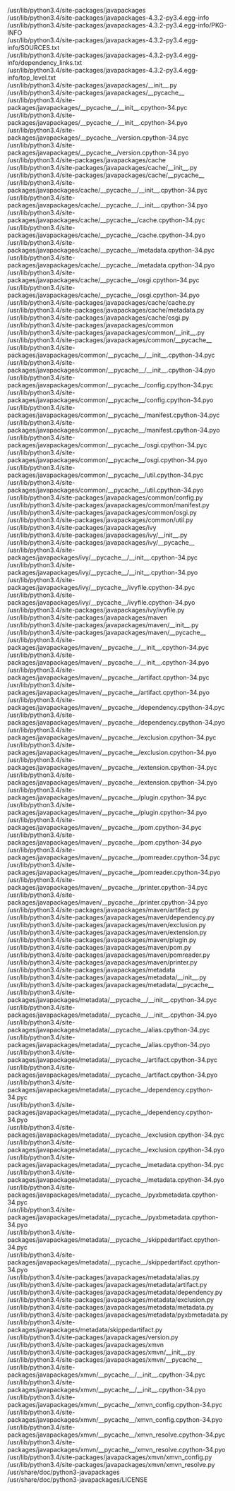/usr/lib/python3.4/site-packages/javapackages  
/usr/lib/python3.4/site-packages/javapackages-4.3.2-py3.4.egg-info  
/usr/lib/python3.4/site-packages/javapackages-4.3.2-py3.4.egg-info/PKG-INFO  
/usr/lib/python3.4/site-packages/javapackages-4.3.2-py3.4.egg-info/SOURCES.txt  
/usr/lib/python3.4/site-packages/javapackages-4.3.2-py3.4.egg-info/dependency\_links.txt  
/usr/lib/python3.4/site-packages/javapackages-4.3.2-py3.4.egg-info/top\_level.txt  
/usr/lib/python3.4/site-packages/javapackages/\_\_init\_\_.py  
/usr/lib/python3.4/site-packages/javapackages/\_\_pycache\_\_  
/usr/lib/python3.4/site-packages/javapackages/\_\_pycache\_\_/\_\_init\_\_.cpython-34.pyc  
/usr/lib/python3.4/site-packages/javapackages/\_\_pycache\_\_/\_\_init\_\_.cpython-34.pyo  
/usr/lib/python3.4/site-packages/javapackages/\_\_pycache\_\_/version.cpython-34.pyc  
/usr/lib/python3.4/site-packages/javapackages/\_\_pycache\_\_/version.cpython-34.pyo  
/usr/lib/python3.4/site-packages/javapackages/cache  
/usr/lib/python3.4/site-packages/javapackages/cache/\_\_init\_\_.py  
/usr/lib/python3.4/site-packages/javapackages/cache/\_\_pycache\_\_  
/usr/lib/python3.4/site-packages/javapackages/cache/\_\_pycache\_\_/\_\_init\_\_.cpython-34.pyc  
/usr/lib/python3.4/site-packages/javapackages/cache/\_\_pycache\_\_/\_\_init\_\_.cpython-34.pyo  
/usr/lib/python3.4/site-packages/javapackages/cache/\_\_pycache\_\_/cache.cpython-34.pyc  
/usr/lib/python3.4/site-packages/javapackages/cache/\_\_pycache\_\_/cache.cpython-34.pyo  
/usr/lib/python3.4/site-packages/javapackages/cache/\_\_pycache\_\_/metadata.cpython-34.pyc  
/usr/lib/python3.4/site-packages/javapackages/cache/\_\_pycache\_\_/metadata.cpython-34.pyo  
/usr/lib/python3.4/site-packages/javapackages/cache/\_\_pycache\_\_/osgi.cpython-34.pyc  
/usr/lib/python3.4/site-packages/javapackages/cache/\_\_pycache\_\_/osgi.cpython-34.pyo  
/usr/lib/python3.4/site-packages/javapackages/cache/cache.py  
/usr/lib/python3.4/site-packages/javapackages/cache/metadata.py  
/usr/lib/python3.4/site-packages/javapackages/cache/osgi.py  
/usr/lib/python3.4/site-packages/javapackages/common  
/usr/lib/python3.4/site-packages/javapackages/common/\_\_init\_\_.py  
/usr/lib/python3.4/site-packages/javapackages/common/\_\_pycache\_\_  
/usr/lib/python3.4/site-packages/javapackages/common/\_\_pycache\_\_/\_\_init\_\_.cpython-34.pyc  
/usr/lib/python3.4/site-packages/javapackages/common/\_\_pycache\_\_/\_\_init\_\_.cpython-34.pyo  
/usr/lib/python3.4/site-packages/javapackages/common/\_\_pycache\_\_/config.cpython-34.pyc  
/usr/lib/python3.4/site-packages/javapackages/common/\_\_pycache\_\_/config.cpython-34.pyo  
/usr/lib/python3.4/site-packages/javapackages/common/\_\_pycache\_\_/manifest.cpython-34.pyc  
/usr/lib/python3.4/site-packages/javapackages/common/\_\_pycache\_\_/manifest.cpython-34.pyo  
/usr/lib/python3.4/site-packages/javapackages/common/\_\_pycache\_\_/osgi.cpython-34.pyc  
/usr/lib/python3.4/site-packages/javapackages/common/\_\_pycache\_\_/osgi.cpython-34.pyo  
/usr/lib/python3.4/site-packages/javapackages/common/\_\_pycache\_\_/util.cpython-34.pyc  
/usr/lib/python3.4/site-packages/javapackages/common/\_\_pycache\_\_/util.cpython-34.pyo  
/usr/lib/python3.4/site-packages/javapackages/common/config.py  
/usr/lib/python3.4/site-packages/javapackages/common/manifest.py  
/usr/lib/python3.4/site-packages/javapackages/common/osgi.py  
/usr/lib/python3.4/site-packages/javapackages/common/util.py  
/usr/lib/python3.4/site-packages/javapackages/ivy  
/usr/lib/python3.4/site-packages/javapackages/ivy/\_\_init\_\_.py  
/usr/lib/python3.4/site-packages/javapackages/ivy/\_\_pycache\_\_  
/usr/lib/python3.4/site-packages/javapackages/ivy/\_\_pycache\_\_/\_\_init\_\_.cpython-34.pyc  
/usr/lib/python3.4/site-packages/javapackages/ivy/\_\_pycache\_\_/\_\_init\_\_.cpython-34.pyo  
/usr/lib/python3.4/site-packages/javapackages/ivy/\_\_pycache\_\_/ivyfile.cpython-34.pyc  
/usr/lib/python3.4/site-packages/javapackages/ivy/\_\_pycache\_\_/ivyfile.cpython-34.pyo  
/usr/lib/python3.4/site-packages/javapackages/ivy/ivyfile.py  
/usr/lib/python3.4/site-packages/javapackages/maven  
/usr/lib/python3.4/site-packages/javapackages/maven/\_\_init\_\_.py  
/usr/lib/python3.4/site-packages/javapackages/maven/\_\_pycache\_\_  
/usr/lib/python3.4/site-packages/javapackages/maven/\_\_pycache\_\_/\_\_init\_\_.cpython-34.pyc  
/usr/lib/python3.4/site-packages/javapackages/maven/\_\_pycache\_\_/\_\_init\_\_.cpython-34.pyo  
/usr/lib/python3.4/site-packages/javapackages/maven/\_\_pycache\_\_/artifact.cpython-34.pyc  
/usr/lib/python3.4/site-packages/javapackages/maven/\_\_pycache\_\_/artifact.cpython-34.pyo  
/usr/lib/python3.4/site-packages/javapackages/maven/\_\_pycache\_\_/dependency.cpython-34.pyc  
/usr/lib/python3.4/site-packages/javapackages/maven/\_\_pycache\_\_/dependency.cpython-34.pyo  
/usr/lib/python3.4/site-packages/javapackages/maven/\_\_pycache\_\_/exclusion.cpython-34.pyc  
/usr/lib/python3.4/site-packages/javapackages/maven/\_\_pycache\_\_/exclusion.cpython-34.pyo  
/usr/lib/python3.4/site-packages/javapackages/maven/\_\_pycache\_\_/extension.cpython-34.pyc  
/usr/lib/python3.4/site-packages/javapackages/maven/\_\_pycache\_\_/extension.cpython-34.pyo  
/usr/lib/python3.4/site-packages/javapackages/maven/\_\_pycache\_\_/plugin.cpython-34.pyc  
/usr/lib/python3.4/site-packages/javapackages/maven/\_\_pycache\_\_/plugin.cpython-34.pyo  
/usr/lib/python3.4/site-packages/javapackages/maven/\_\_pycache\_\_/pom.cpython-34.pyc  
/usr/lib/python3.4/site-packages/javapackages/maven/\_\_pycache\_\_/pom.cpython-34.pyo  
/usr/lib/python3.4/site-packages/javapackages/maven/\_\_pycache\_\_/pomreader.cpython-34.pyc  
/usr/lib/python3.4/site-packages/javapackages/maven/\_\_pycache\_\_/pomreader.cpython-34.pyo  
/usr/lib/python3.4/site-packages/javapackages/maven/\_\_pycache\_\_/printer.cpython-34.pyc  
/usr/lib/python3.4/site-packages/javapackages/maven/\_\_pycache\_\_/printer.cpython-34.pyo  
/usr/lib/python3.4/site-packages/javapackages/maven/artifact.py  
/usr/lib/python3.4/site-packages/javapackages/maven/dependency.py  
/usr/lib/python3.4/site-packages/javapackages/maven/exclusion.py  
/usr/lib/python3.4/site-packages/javapackages/maven/extension.py  
/usr/lib/python3.4/site-packages/javapackages/maven/plugin.py  
/usr/lib/python3.4/site-packages/javapackages/maven/pom.py  
/usr/lib/python3.4/site-packages/javapackages/maven/pomreader.py  
/usr/lib/python3.4/site-packages/javapackages/maven/printer.py  
/usr/lib/python3.4/site-packages/javapackages/metadata  
/usr/lib/python3.4/site-packages/javapackages/metadata/\_\_init\_\_.py  
/usr/lib/python3.4/site-packages/javapackages/metadata/\_\_pycache\_\_  
/usr/lib/python3.4/site-packages/javapackages/metadata/\_\_pycache\_\_/\_\_init\_\_.cpython-34.pyc  
/usr/lib/python3.4/site-packages/javapackages/metadata/\_\_pycache\_\_/\_\_init\_\_.cpython-34.pyo  
/usr/lib/python3.4/site-packages/javapackages/metadata/\_\_pycache\_\_/alias.cpython-34.pyc  
/usr/lib/python3.4/site-packages/javapackages/metadata/\_\_pycache\_\_/alias.cpython-34.pyo  
/usr/lib/python3.4/site-packages/javapackages/metadata/\_\_pycache\_\_/artifact.cpython-34.pyc  
/usr/lib/python3.4/site-packages/javapackages/metadata/\_\_pycache\_\_/artifact.cpython-34.pyo  
/usr/lib/python3.4/site-packages/javapackages/metadata/\_\_pycache\_\_/dependency.cpython-34.pyc  
/usr/lib/python3.4/site-packages/javapackages/metadata/\_\_pycache\_\_/dependency.cpython-34.pyo  
/usr/lib/python3.4/site-packages/javapackages/metadata/\_\_pycache\_\_/exclusion.cpython-34.pyc  
/usr/lib/python3.4/site-packages/javapackages/metadata/\_\_pycache\_\_/exclusion.cpython-34.pyo  
/usr/lib/python3.4/site-packages/javapackages/metadata/\_\_pycache\_\_/metadata.cpython-34.pyc  
/usr/lib/python3.4/site-packages/javapackages/metadata/\_\_pycache\_\_/metadata.cpython-34.pyo  
/usr/lib/python3.4/site-packages/javapackages/metadata/\_\_pycache\_\_/pyxbmetadata.cpython-34.pyc  
/usr/lib/python3.4/site-packages/javapackages/metadata/\_\_pycache\_\_/pyxbmetadata.cpython-34.pyo  
/usr/lib/python3.4/site-packages/javapackages/metadata/\_\_pycache\_\_/skippedartifact.cpython-34.pyc  
/usr/lib/python3.4/site-packages/javapackages/metadata/\_\_pycache\_\_/skippedartifact.cpython-34.pyo  
/usr/lib/python3.4/site-packages/javapackages/metadata/alias.py  
/usr/lib/python3.4/site-packages/javapackages/metadata/artifact.py  
/usr/lib/python3.4/site-packages/javapackages/metadata/dependency.py  
/usr/lib/python3.4/site-packages/javapackages/metadata/exclusion.py  
/usr/lib/python3.4/site-packages/javapackages/metadata/metadata.py  
/usr/lib/python3.4/site-packages/javapackages/metadata/pyxbmetadata.py  
/usr/lib/python3.4/site-packages/javapackages/metadata/skippedartifact.py  
/usr/lib/python3.4/site-packages/javapackages/version.py  
/usr/lib/python3.4/site-packages/javapackages/xmvn  
/usr/lib/python3.4/site-packages/javapackages/xmvn/\_\_init\_\_.py  
/usr/lib/python3.4/site-packages/javapackages/xmvn/\_\_pycache\_\_  
/usr/lib/python3.4/site-packages/javapackages/xmvn/\_\_pycache\_\_/\_\_init\_\_.cpython-34.pyc  
/usr/lib/python3.4/site-packages/javapackages/xmvn/\_\_pycache\_\_/\_\_init\_\_.cpython-34.pyo  
/usr/lib/python3.4/site-packages/javapackages/xmvn/\_\_pycache\_\_/xmvn\_config.cpython-34.pyc  
/usr/lib/python3.4/site-packages/javapackages/xmvn/\_\_pycache\_\_/xmvn\_config.cpython-34.pyo  
/usr/lib/python3.4/site-packages/javapackages/xmvn/\_\_pycache\_\_/xmvn\_resolve.cpython-34.pyc  
/usr/lib/python3.4/site-packages/javapackages/xmvn/\_\_pycache\_\_/xmvn\_resolve.cpython-34.pyo  
/usr/lib/python3.4/site-packages/javapackages/xmvn/xmvn\_config.py  
/usr/lib/python3.4/site-packages/javapackages/xmvn/xmvn\_resolve.py  
/usr/share/doc/python3-javapackages  
/usr/share/doc/python3-javapackages/LICENSE  
